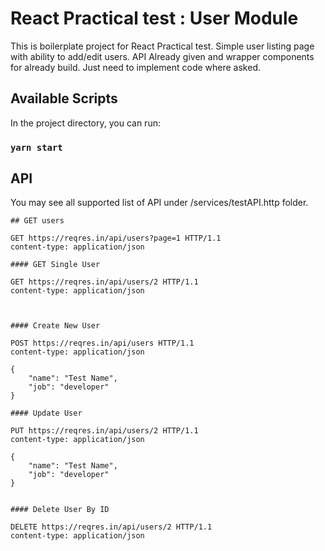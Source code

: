 # React Practical test : User Module

This is boilerplate project for React Practical test.
Simple user listing page with ability to add/edit users. API Already given and wrapper components for already build. Just need to implement code where asked.

## Available Scripts

In the project directory, you can run:

### `yarn start`

## API

You may see all supported list of API under /services/testAPI.http folder.

```
## GET users

GET https://reqres.in/api/users?page=1 HTTP/1.1
content-type: application/json

#### GET Single User

GET https://reqres.in/api/users/2 HTTP/1.1
content-type: application/json



#### Create New User

POST https://reqres.in/api/users HTTP/1.1
content-type: application/json

{
    "name": "Test Name",
    "job": "developer"
}

#### Update User

PUT https://reqres.in/api/users/2 HTTP/1.1
content-type: application/json

{
    "name": "Test Name",
    "job": "developer"
}


#### Delete User By ID

DELETE https://reqres.in/api/users/2 HTTP/1.1
content-type: application/json

```
